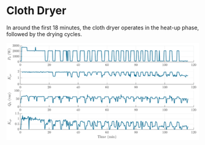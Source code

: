 # Cloth Dryer

In around the first 18 minutes, the cloth dryer operates in the heat-up phase, followed by the drying cycles.  

![Cloth dryer](../z_Sensitivity_img/ClothDryer.svg)
